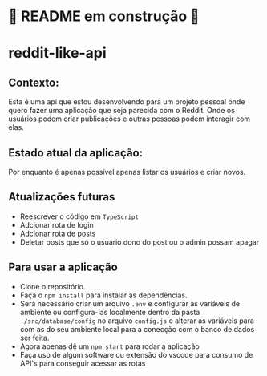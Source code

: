 # 🚧 README em construção 🚧

# reddit-like-api

## Contexto: 
 
 Esta é uma apí que estou desenvolvendo para um projeto pessoal onde quero fazer uma aplicação que seja parecida com o Reddit. Onde os usuários podem criar publicações e outras pessoas podem interagir com elas.
 
 ## Estado atual da aplicação:
 Por enquanto é apenas possível apenas listar os usuários e criar novos.
 
 ## Atualizações futuras
 - Reescrever o código em ```TypeScript```
 - Adcionar rota de login
 - Adcionar rota de posts 
 - Deletar posts que só o usuário dono do post ou o admin possam apagar
 
 ## Para usar a aplicação
 
  - Clone o repositório.
  - Faça o ```npm install``` para instalar as dependências.
  - Será necessário criar um arquivo ```.env``` e configurar as variáveis de ambiente ou configura-las localmente dentro da pasta ```./src/database/config``` no arquivo ```config.js``` e alterar as variáveis para com as do seu ambiente local para a conecção com o banco de dados ser feita.
  - Agora apenas dê um ```npm start``` para rodar a aplicação
  - Faça uso de algum software ou extensão do vscode para consumo de API's para conseguir acessar as rotas 
